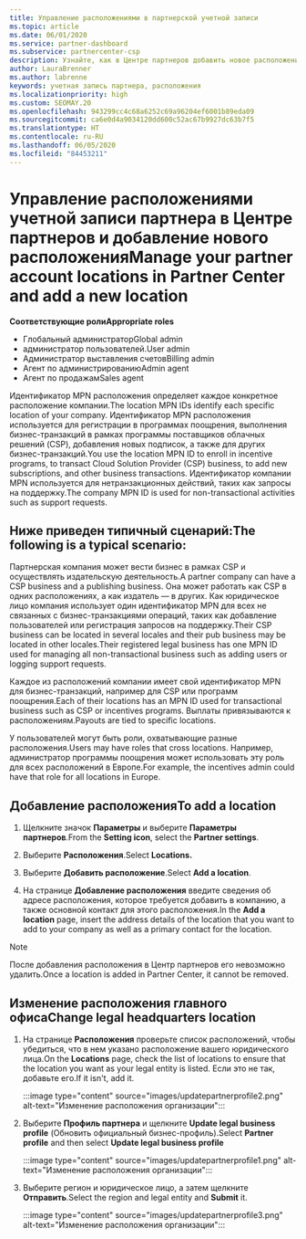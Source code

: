```yaml
---
title: Управление расположениями в партнерской учетной записи
ms.topic: article
ms.date: 06/01/2020
ms.service: partner-dashboard
ms.subservice: partnercenter-csp
description: Узнайте, как в Центре партнеров добавить новое расположение и каким образом идентификатор расположения MPN используется в программах поощрений, бизнес-операциях CSP, подписках и других транзакциях.
author: LauraBrenner
ms.author: labrenne
keywords: учетная запись партнера, расположения
ms.localizationpriority: high
ms.custom: SEOMAY.20
ms.openlocfilehash: 943299cc4c68a6252c69a96204ef6001b89eda09
ms.sourcegitcommit: ca6e0d4a9034120dd600c52ac67b9927dc63b7f5
ms.translationtype: HT
ms.contentlocale: ru-RU
ms.lasthandoff: 06/05/2020
ms.locfileid: "84453211"
---
```

# <a name="manage-your-partner-account-locations-in-partner-center-and-add-a-new-location"></a><span data-ttu-id="9f3d9-104">Управление расположениями учетной записи партнера в Центре партнеров и добавление нового расположения</span><span class="sxs-lookup"><span data-stu-id="9f3d9-104">Manage your partner account locations in Partner Center and add a new location</span></span>

<span data-ttu-id="9f3d9-105">**Соответствующие роли**</span><span class="sxs-lookup"><span data-stu-id="9f3d9-105">**Appropriate roles**</span></span>
- <span data-ttu-id="9f3d9-106">Глобальный администратор</span><span class="sxs-lookup"><span data-stu-id="9f3d9-106">Global admin</span></span>
- <span data-ttu-id="9f3d9-107">администратор пользователей.</span><span class="sxs-lookup"><span data-stu-id="9f3d9-107">User admin</span></span>
- <span data-ttu-id="9f3d9-108">Администратор выставления счетов</span><span class="sxs-lookup"><span data-stu-id="9f3d9-108">Billing admin</span></span>
- <span data-ttu-id="9f3d9-109">Агент по администрированию</span><span class="sxs-lookup"><span data-stu-id="9f3d9-109">Admin agent</span></span>
- <span data-ttu-id="9f3d9-110">Агент по продажам</span><span class="sxs-lookup"><span data-stu-id="9f3d9-110">Sales agent</span></span>

<span data-ttu-id="9f3d9-111">Идентификатор MPN расположения определяет каждое конкретное расположение компании.</span><span class="sxs-lookup"><span data-stu-id="9f3d9-111">The location MPN IDs identify each specific location of your company.</span></span> <span data-ttu-id="9f3d9-112">Идентификатор MPN расположения используется для регистрации в программах поощрения, выполнения бизнес-транзакций в рамках программы поставщиков облачных решений (CSP), добавления новых подписок, а также для других бизнес-транзакций.</span><span class="sxs-lookup"><span data-stu-id="9f3d9-112">You use the location MPN ID to enroll in incentive programs, to transact Cloud Solution Provider (CSP) business, to add new subscriptions, and other business transactions.</span></span> <span data-ttu-id="9f3d9-113">Идентификатор компании MPN используется для нетранзакционных действий, таких как запросы на поддержку.</span><span class="sxs-lookup"><span data-stu-id="9f3d9-113">The company MPN ID is used for non-transactional activities such as support requests.</span></span>

## <a name="the-following-is-a-typical-scenario"></a><span data-ttu-id="9f3d9-114">Ниже приведен типичный сценарий:</span><span class="sxs-lookup"><span data-stu-id="9f3d9-114">The following is a typical scenario:</span></span>

<span data-ttu-id="9f3d9-115">Партнерская компания может вести бизнес в рамках CSP и осуществлять издательскую деятельность.</span><span class="sxs-lookup"><span data-stu-id="9f3d9-115">A partner company can have a CSP business and a publishing business.</span></span> <span data-ttu-id="9f3d9-116">Она может работать как CSP в одних расположениях, а как издатель — в других. Как юридическое лицо компания использует один идентификатор MPN для всех не связанных с бизнес-транзакциями операций, таких как добавление пользователей или регистрация запросов на поддержку.</span><span class="sxs-lookup"><span data-stu-id="9f3d9-116">Their CSP business can be located in several locales and their pub business may be located in other locales.Their registered legal business has one MPN ID used for managing all non-transactional business such as adding users or logging support requests.</span></span>


<span data-ttu-id="9f3d9-117">Каждое из расположений компании имеет свой идентификатор MPN для бизнес-транзакций, например для CSP или программ поощрения.</span><span class="sxs-lookup"><span data-stu-id="9f3d9-117">Each of their locations has an MPN ID used for transactional business such as CSP or incentives programs.</span></span> <span data-ttu-id="9f3d9-118">Выплаты привязываются к расположениям.</span><span class="sxs-lookup"><span data-stu-id="9f3d9-118">Payouts are tied to specific locations.</span></span>

<span data-ttu-id="9f3d9-119">У пользователей могут быть роли, охватывающие разные расположения.</span><span class="sxs-lookup"><span data-stu-id="9f3d9-119">Users may have roles that cross locations.</span></span> <span data-ttu-id="9f3d9-120">Например, администратор программы поощрения может использовать эту роль для всех расположений в Европе.</span><span class="sxs-lookup"><span data-stu-id="9f3d9-120">For example, the incentives admin could have that role for all locations in Europe.</span></span>

## <a name="to-add-a-location"></a><span data-ttu-id="9f3d9-121">Добавление расположения</span><span class="sxs-lookup"><span data-stu-id="9f3d9-121">To add a location</span></span>

1. <span data-ttu-id="9f3d9-122">Щелкните значок **Параметры** и выберите **Параметры партнеров**.</span><span class="sxs-lookup"><span data-stu-id="9f3d9-122">From the **Setting icon**, select the **Partner settings**.</span></span>

2. <span data-ttu-id="9f3d9-123">Выберите **Расположения**.</span><span class="sxs-lookup"><span data-stu-id="9f3d9-123">Select **Locations.**</span></span>

3. <span data-ttu-id="9f3d9-124">Выберите **Добавить расположение**.</span><span class="sxs-lookup"><span data-stu-id="9f3d9-124">Select **Add a location**.</span></span>  

4. <span data-ttu-id="9f3d9-125">На странице **Добавление расположения** введите сведения об адресе расположения, которое требуется добавить в компанию, а также основной контакт для этого расположения.</span><span class="sxs-lookup"><span data-stu-id="9f3d9-125">In the **Add a location** page, insert the address details of the location that you want to add to your company as well as a primary contact for the location.</span></span>

> [!NOTE]
> <span data-ttu-id="9f3d9-126">После добавления расположения в Центр партнеров его невозможно удалить.</span><span class="sxs-lookup"><span data-stu-id="9f3d9-126">Once a location is added in Partner Center, it cannot be removed.</span></span>

## <a name="change-legal-headquarters-location"></a><span data-ttu-id="9f3d9-127">Изменение расположения главного офиса</span><span class="sxs-lookup"><span data-stu-id="9f3d9-127">Change legal headquarters location</span></span>

1. <span data-ttu-id="9f3d9-128">На странице **Расположения** проверьте список расположений, чтобы убедиться, что в нем указано расположение вашего юридического лица.</span><span class="sxs-lookup"><span data-stu-id="9f3d9-128">On the **Locations** page, check the list of locations to ensure that the location you want as your legal entity is listed.</span></span> <span data-ttu-id="9f3d9-129">Если это не так, добавьте его.</span><span class="sxs-lookup"><span data-stu-id="9f3d9-129">If it isn't, add it.</span></span>

   :::image type="content" source="images/updatepartnerprofile2.png" alt-text="Изменение расположения организации":::

2. <span data-ttu-id="9f3d9-131">Выберите **Профиль партнера** и щелкните **Update legal business profile** (Обновить официальный бизнес-профиль).</span><span class="sxs-lookup"><span data-stu-id="9f3d9-131">Select **Partner profile** and then select **Update legal business profile**</span></span>

   :::image type="content" source="images/updatepartnerprofile1.png" alt-text="Изменение расположения организации":::

3. <span data-ttu-id="9f3d9-133">Выберите регион и юридическое лицо, а затем щелкните **Отправить**.</span><span class="sxs-lookup"><span data-stu-id="9f3d9-133">Select the region and legal entity and **Submit** it.</span></span>

   :::image type="content" source="images/updatepartnerprofile3.png" alt-text="Изменение расположения организации":::

